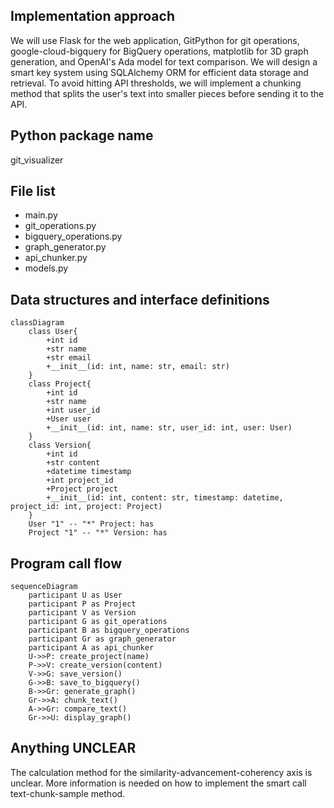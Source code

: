 ## Implementation approach

We will use Flask for the web application, GitPython for git operations, google-cloud-bigquery for BigQuery operations, matplotlib for 3D graph generation, and OpenAI's Ada model for text comparison. We will design a smart key system using SQLAlchemy ORM for efficient data storage and retrieval. To avoid hitting API thresholds, we will implement a chunking method that splits the user's text into smaller pieces before sending it to the API.

## Python package name

git_visualizer

## File list

- main.py
- git_operations.py
- bigquery_operations.py
- graph_generator.py
- api_chunker.py
- models.py

## Data structures and interface definitions


    classDiagram
        class User{
            +int id
            +str name
            +str email
            +__init__(id: int, name: str, email: str)
        }
        class Project{
            +int id
            +str name
            +int user_id
            +User user
            +__init__(id: int, name: str, user_id: int, user: User)
        }
        class Version{
            +int id
            +str content
            +datetime timestamp
            +int project_id
            +Project project
            +__init__(id: int, content: str, timestamp: datetime, project_id: int, project: Project)
        }
        User "1" -- "*" Project: has
        Project "1" -- "*" Version: has
    

## Program call flow


    sequenceDiagram
        participant U as User
        participant P as Project
        participant V as Version
        participant G as git_operations
        participant B as bigquery_operations
        participant Gr as graph_generator
        participant A as api_chunker
        U->>P: create_project(name)
        P->>V: create_version(content)
        V->>G: save_version()
        G->>B: save_to_bigquery()
        B->>Gr: generate_graph()
        Gr->>A: chunk_text()
        A->>Gr: compare_text()
        Gr->>U: display_graph()
    

## Anything UNCLEAR

The calculation method for the similarity-advancement-coherency axis is unclear. More information is needed on how to implement the smart call text-chunk-sample method.

